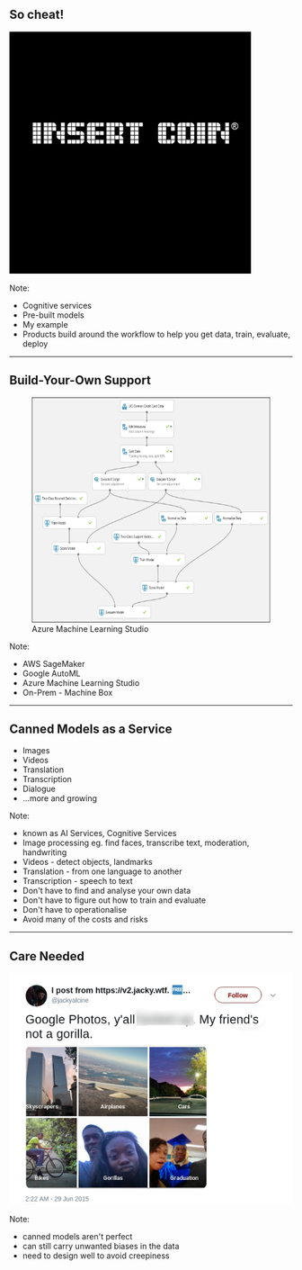 ## So cheat!

![](images/insert-coin.jpg)

Note:
 - Cognitive services
 - Pre-built models
 - My example
 - Products build around the workflow to help you get data, train, evaluate, deploy

---

## Build-Your-Own Support

<figure>
    <img src="images/azure-ml-example.png" height="400px"/>
    <figcaption>Azure Machine Learning Studio</figcaption>
</figure>

Note:
- AWS SageMaker
- Google AutoML
- Azure Machine Learning Studio
- On-Prem - Machine Box

---

## Canned Models as a Service

- Images
- Videos
- Translation
- Transcription
- Dialogue
- ...more and growing

Note:
 - known as AI Services, Cognitive Services
 - Image processing eg. find faces, transcribe text, moderation, handwriting
 - Videos - detect objects, landmarks 
 - Translation - from one language to another
 - Transcription - speech to text
 - Don't have to find and analyse your own data
 - Don't have to figure out how to train and evaluate
 - Don't have to operationalise
 - Avoid many of the costs and risks

---

## Care Needed

<img class="fragment" src="images/not-gorillas.png"/>

Note:
 - canned models aren't perfect
 - can still carry unwanted biases in the data
 - need to design well to avoid creepiness